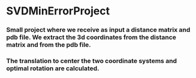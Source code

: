 # SVDMinErrorProject

### Small project where we receive as input a distance matrix and pdb file. We extract the 3d coordinates from the distance matrix and from the pdb file.

### The translation to center the two coordinate systems and optimal rotation are calculated.
